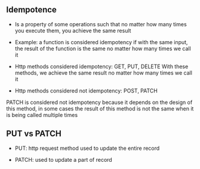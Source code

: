 ## Idempotence
  * Is a property of some operations such that no matter how many times you execute them,
  you achieve the same result

  * Example: a function is considered idempotency if with the same input, 
  the result of the function is the same no matter how many times we call it

  * Http methods considered idempotency: GET, PUT, DELETE
  With these methods, we achieve the same result no matter how many times we call it

  * Http methods considered not idempotency: POST, PATCH
  
  PATCH is considered not idempotency because it depends on the design of this method,
  in some cases the result of this method is not the same when it is being called multiple times


## PUT vs PATCH
  * PUT: http request method used to update the entire record
  
  * PATCH: used to update a part of record
